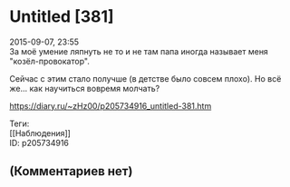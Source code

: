 Untitled [381]
==============

  
2015-09-07, 23:55  
 За моё умение ляпнуть не то и не там папа иногда называет меня "козёл-провокатор".   
   
 Сейчас с этим стало получше (в детстве было совсем плохо). Но всё же... как научиться вовремя молчать?   
  
<https://diary.ru/~zHz00/p205734916_untitled-381.htm>  
  
Теги:  
[[Наблюдения]]  
ID: p205734916  


(Комментариев нет)
------------------